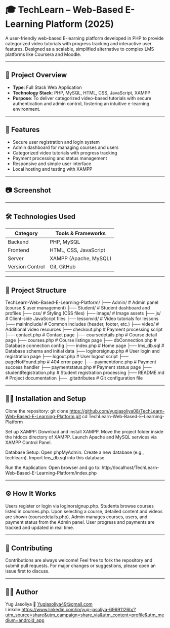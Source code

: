 # 🎓 TechLearn – Web-Based E-Learning Platform (2025)

A user-friendly web-based E-learning platform developed in PHP to provide categorized video tutorials with progress tracking and interactive user features. Designed as a scalable, simplified alternative to complex LMS platforms like Coursera and Moodle.

---

## 📌 Project Overview

- **Type**: Full Stack Web Application  
- **Technology Stack**: PHP, MySQL, HTML, CSS, JavaScript, XAMPP  
- **Purpose**: To deliver categorized video-based tutorials with secure authentication and admin control, fostering an intuitive e-learning environment.

---

## 🚀 Features

- Secure user registration and login system  
- Admin dashboard for managing courses and users  
- Categorized video tutorials with progress tracking  
- Payment processing and status management  
- Responsive and simple user interface  
- Local hosting and testing with XAMPP  

---

## 📷 Screenshot

---

## 🛠️ Technologies Used

| Category         | Tools & Frameworks                  |
|------------------|-------------------------------------|
| Backend          | PHP, MySQL                         |
| Frontend         | HTML, CSS, JavaScript              |
| Server           | XAMPP (Apache, MySQL)              |
| Version Control  | Git, GitHub                       |

---

## 📁 Project Structure
TechLearn-Web-Based-E-Learning-Platform/
├── Admin/                   # Admin panel (course & user management)
├── Student/                 # Student dashboard and profiles
├── css/                     # Styling (CSS files)
├── image/                   # Image assets
├── js/                      # Client-side JavaScript files
├── lessonvid/               # Video tutorials for lessons
├── mainInclude/             # Common includes (header, footer, etc.)
├── video/                   # Additional video resources
├── checkout.php             # Payment processing script
├── contact.php              # Contact page
├── coursedetails.php        # Course detail page
├── courses.php              # Course listings page
├── dbConnection.php         # Database connection config
├── index.php                # Home page
├── lms_db.sql               # Database schema and initial data
├── loginorsignup.php        # User login and registration page
├── logout.php               # User logout script
├── pageNotFound.php         # 404 error page
├── paymentdone.php          # Payment success handler
├── paymentstatus.php        # Payment status page
├── studentRegistration.php  # Student registration processing
├── README.md                # Project documentation
├── .gitattributes           # Git configuration file

---

## 🧑‍💻 Installation and Setup
Clone the repository:
git clone https://github.com/yugjasoliya08/TechLearn-Web-Based-E-Learning-Platform.git
cd TechLearn-Web-Based-E-Learning-Platform

Set up XAMPP:
Download and install XAMPP.
Move the project folder inside the htdocs directory of XAMPP.
Launch Apache and MySQL services via XAMPP Control Panel.

Database Setup:
Open phpMyAdmin.
Create a new database (e.g., techlearn).
Import lms_db.sql into this database.

Run the Application:
Open browser and go to:
http://localhost/TechLearn-Web-Based-E-Learning-Platform/index.php

---

## ⚙️ How It Works
Users register or login via loginorsignup.php.
Students browse courses listed in courses.php.
Upon selecting a course, detailed content and videos are shown (coursedetails.php).
Admin manages courses, users, and payment status from the Admin panel.
User progress and payments are tracked and updated in real time.

---

## 🤝 Contributing
Contributions are always welcome!
Feel free to fork the repository and submit pull requests.
For major changes or suggestions, please open an issue first to discuss.

---

## 👨‍💻 Author
Yug Jasoliya
📧 Yugjasoliya49@gmail.com
Linkdin:https://www.linkedin.com/in/yug-jasoliya-69691126b/?utm_source=share&utm_campaign=share_via&utm_content=profile&utm_medium=android_app

